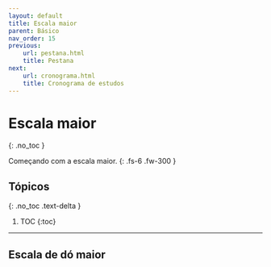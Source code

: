 ```yaml
---
layout: default
title: Escala maior
parent: Básico
nav_order: 15
previous:
    url: pestana.html
    title: Pestana
next:
    url: cronograma.html
    title: Cronograma de estudos
---
```


# Escala maior
{: .no_toc }

Começando com a escala maior.
{: .fs-6 .fw-300 }

## Tópicos
{: .no_toc .text-delta }

1. TOC
{:toc}

---

## Escala de dó maior
